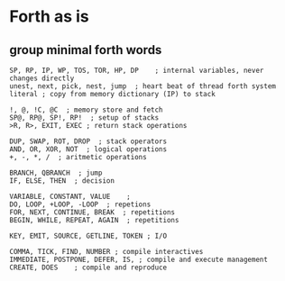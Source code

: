 # Forth as is

## group minimal forth words

    SP, RP, IP, WP, TOS, TOR, HP, DP    ; internal variables, never changes directly 
    unest, next, pick, nest, jump  ; heart beat of thread forth system
    literal ; copy from memory dictionary (IP) to stack
    
    !, @, !C, @C  ; memory store and fetch
    SP@, RP@, SP!, RP!  ; setup of stacks
    >R, R>, EXIT, EXEC ; return stack operations

    DUP, SWAP, ROT, DROP  ; stack operators
    AND, OR, XOR, NOT  ; logical operations 
    +, -, *, /  ; aritmetic operations

    BRANCH, QBRANCH  ; jump 
    IF, ELSE, THEN  ; decision 

    VARIABLE, CONSTANT, VALUE    ; 
    DO, LOOP, +LOOP, -LOOP  ; repetions
    FOR, NEXT, CONTINUE, BREAK  ; repetitions
    BEGIN, WHILE, REPEAT, AGAIN  ; repetitions

    KEY, EMIT, SOURCE, GETLINE, TOKEN ; I/O

    COMMA, TICK, FIND, NUMBER ; compile interactives
    IMMEDIATE, POSTPONE, DEFER, IS, ; compile and execute management
    CREATE, DOES    ; compile and reproduce
